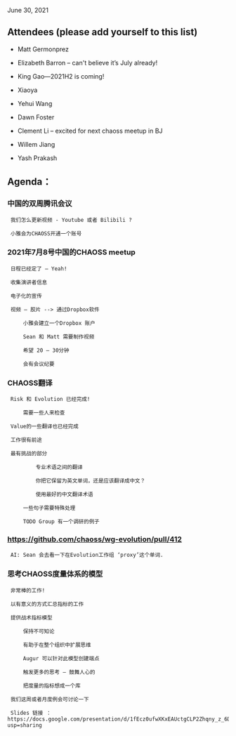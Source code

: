 June 30, 2021 

##  Attendees (please add yourself to this list) 

- Matt Germonprez  

- Elizabeth Barron – can't believe it’s July already!  

- King Gao—2021H2 is coming! 

- Xiaoya  

- Yehui Wang 

- Dawn Foster 

- Clement Li – excited for next chaoss meetup in BJ 

- Willem Jiang 

- Yash Prakash 

## Agenda： 

###  中国的双周腾讯会议 

	 我们怎么更新视频 - Youtube 或者 Bilibili ?   

	 小雅会为CHAOSS开通一个账号 

###  2021年7月8号中国的CHAOSS meetup

	 日程已经定了 – Yeah! 

	 收集演讲者信息 

	 电子化的宣传

	 视频 – 胶片 --> 通过Dropbox软件  

		 小雅会建立一个Dropbox 账户 

		 Sean 和 Matt 需要制作视频 

		 希望 20 – 30分钟  

		 会有会议纪要

###  CHAOSS翻译 

	 Risk 和 Evolution 已经完成!  

		 需要一些人来检查  	

	 Value的一些翻译也已经完成  

	 工作很有前途

	 最有挑战的部分 

			 专业术语之间的翻译

			 你把它保留为英文单词，还是应该翻译成中文？  

			 使用最好的中文翻译术语 

		 一些句子需要特殊处理 

	 	 TODO Group 有一个调研的例子

### https://github.com/chaoss/wg-evolution/pull/412  

	 AI: Sean 会去看一下在Evolution工作组 ‘proxy’这个单词.  

###	思考CHAOSS度量体系的模型 

	 非常棒的工作!  

	 以有意义的方式汇总指标的工作 

	 提供战术指标模型  

		 保持不可知论 

		 有助于在整个组织中扩展思维 

		 Augur 可以针对此模型创建端点  

	     触发更多的思考 – 鼓舞人心的  

		 把度量的指标想成一个库  

	 我们这周或者月度例会可讨论一下

	 Slides 链接 ：https://docs.google.com/presentation/d/1fEcz0ufwXKxEAUctgCLP2Zhqny_z_6Di8Xv2ZcEMgAg/edit?usp=sharing
